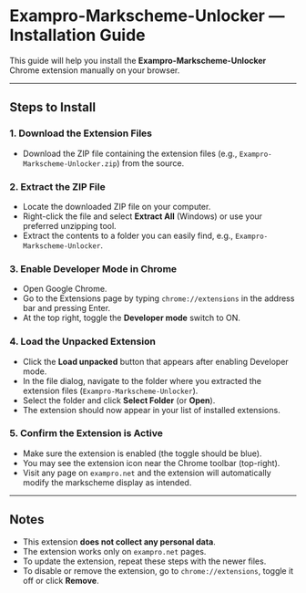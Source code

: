 # Exampro-Markscheme-Unlocker — Installation Guide

This guide will help you install the **Exampro-Markscheme-Unlocker** Chrome extension manually on your browser.

---

## Steps to Install

### 1. Download the Extension Files

* Download the ZIP file containing the extension files (e.g., `Exampro-Markscheme-Unlocker.zip`) from the source.

### 2. Extract the ZIP File

* Locate the downloaded ZIP file on your computer.
* Right-click the file and select **Extract All** (Windows) or use your preferred unzipping tool.
* Extract the contents to a folder you can easily find, e.g., `Exampro-Markscheme-Unlocker`.

### 3. Enable Developer Mode in Chrome

* Open Google Chrome.
* Go to the Extensions page by typing `chrome://extensions` in the address bar and pressing Enter.
* At the top right, toggle the **Developer mode** switch to ON.

### 4. Load the Unpacked Extension

* Click the **Load unpacked** button that appears after enabling Developer mode.
* In the file dialog, navigate to the folder where you extracted the extension files (`Exampro-Markscheme-Unlocker`).
* Select the folder and click **Select Folder** (or **Open**).
* The extension should now appear in your list of installed extensions.

### 5. Confirm the Extension is Active

* Make sure the extension is enabled (the toggle should be blue).
* You may see the extension icon near the Chrome toolbar (top-right).
* Visit any page on `exampro.net` and the extension will automatically modify the markscheme display as intended.

---

## Notes

* This extension **does not collect any personal data**.
* The extension works only on `exampro.net` pages.
* To update the extension, repeat these steps with the newer files.
* To disable or remove the extension, go to `chrome://extensions`, toggle it off or click **Remove**.
